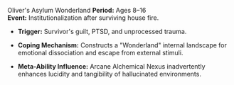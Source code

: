 Oliver's Asylum Wonderland
**Period:** Ages 8–16  
**Event:** Institutionalization after surviving house fire.

- **Trigger:** Survivor's guilt, PTSD, and unprocessed trauma.
    
- **Coping Mechanism:** Constructs a "Wonderland" internal landscape for emotional dissociation and escape from external stimuli.
    
- **Meta-Ability Influence:** Arcane Alchemical Nexus inadvertently enhances lucidity and tangibility of hallucinated environments.